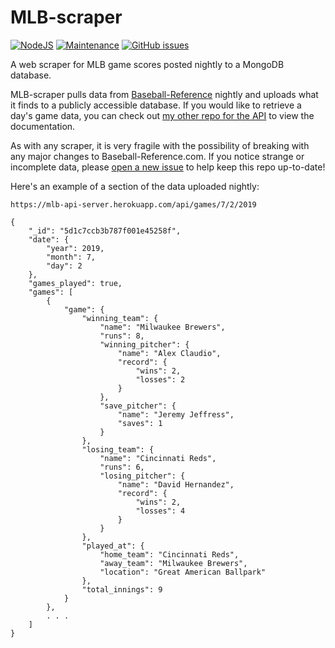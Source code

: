 # MLB-scraper
[![NodeJS](https://img.shields.io/badge/Node-v10.15.3-green.svg)](https://nodejs.org/en/)
[![Maintenance](https://img.shields.io/badge/Maintained-Yes-green.svg)](https://nodejs.org/en/)
[![GitHub issues](https://img.shields.io/github/issues/pawptart/MLb-scraper.svg)](https://github.com/pawptart/MLB-scraper/issues/)

A web scraper for MLB game scores posted nightly to a MongoDB database. 

MLB-scraper pulls data from [Baseball-Reference](https://www.baseball-reference.com/) nightly and uploads what it finds to a publicly accessible database. If you would like to retrieve a day's game data, you can check out [my other repo for the API](https://github.com/pawptart/MLB-server) to view the documentation.

As with any scraper, it is very fragile with the possibility of breaking with any major changes to Baseball-Reference.com. If you notice strange or incomplete data, please [open a new issue](https://github.com/pawptart/MLB-scraper/issues) to help keep this repo up-to-date!

Here's an example of a section of the data uploaded nightly:

```https://mlb-api-server.herokuapp.com/api/games/7/2/2019```

```
{
    "_id": "5d1c7ccb3b787f001e45258f",
    "date": {
        "year": 2019,
        "month": 7,
        "day": 2
    },
    "games_played": true,
    "games": [
        {
            "game": {
                "winning_team": {
                    "name": "Milwaukee Brewers",
                    "runs": 8,
                    "winning_pitcher": {
                        "name": "Alex Claudio",
                        "record": {
                            "wins": 2,
                            "losses": 2
                        }
                    },
                    "save_pitcher": {
                        "name": "Jeremy Jeffress",
                        "saves": 1
                    }
                },
                "losing_team": {
                    "name": "Cincinnati Reds",
                    "runs": 6,
                    "losing_pitcher": {
                        "name": "David Hernandez",
                        "record": {
                            "wins": 2,
                            "losses": 4
                        }
                    }
                },
                "played_at": {
                    "home_team": "Cincinnati Reds",
                    "away_team": "Milwaukee Brewers",
                    "location": "Great American Ballpark"
                },
                "total_innings": 9
            }
        },
        . . .
    ]
}
```

